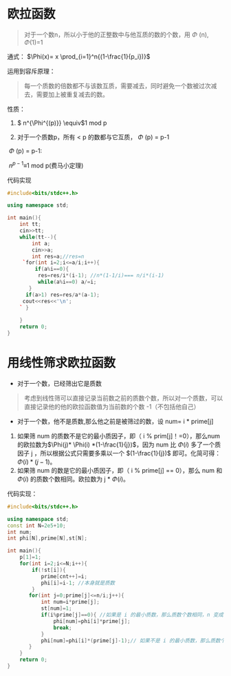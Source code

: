 # 欧拉函数

> 对于一个数n，所以小于他的正整数中与他互质的数的个数，用 $\Phi$ (n),   $\Phi$(1)=1

通式： $\Phi(x)= x \prod_{i=1}^n{(1-\frac{1}{p_i})}$


运用到容斥原理：

> 每一个质数的倍数都不与该数互质，需要减去，同时避免一个数被过次减去，需要加上被重复减去的数。



性质：

1. $ n^{\Phi^{(p)}} \equiv$1 mod p

2. 对于一个质数p，所有 < p 的数都与它互质， $\Phi$ (p) = p-1

​	$\Phi$ (p) = p-1: 

​	$n^{p-1}\equiv$1 mod p(费马小定理)

代码实现

```c++
#include<bits/stdc++.h>

using namespace std;

int main(){
    int tt;
    cin>>tt;
    while(tt--){
        int a;
        cin>>a;
        int res=a;//res=n
     `for(int i=2;i<=a/i;i++){
         if(a%i==0){
          res=res/i*(i-1); //n*(1-1/i)=== n/i*(i-1)   
          while(a%i==0) a/=i;            
       }
      if(a>1) res=res/a*(a-1);
     cout<<res<<'\n';
    ` }
   
    }
    return 0;
}
```

# 用线性筛求欧拉函数

 - 对于一个数，已经筛出它是质数

 >  考虑到线性筛可以直接记录当前数之前的质数个数，所以对一个质数，可以直接记录他的他的欧拉函数值为当前数的个数 -1（不包括他自己）

 - 对于一个数，他不是质数,那么他之前是被筛过的数，设 num= i * prime[j]

 1. 如果筛 num 的质数不是它的最小质因子，即（ i % prim[j]！=0），那么num 的欧拉数为$\Phi(j)* \Phi(i) *(1-\frac{1}{j})$，因为 num 比 $\Phi(i)$ 多了一个质因子 j ，所以根据公式只需要多乘以一个 $(1-\frac{1}{j})$ 即可。化简可得：$\Phi(i)*(j-1)$。
 1. 如果筛 num 的数是它的最小质因子，即（ i % prime[j] == 0），那么  num 和 $\Phi(i)$ 的质数个数相同。欧拉数为 j * $\Phi(i)$。

代码实现：

```c++
#include<bits/stdc++.h>

using namespace std;
const int N=2e5+10;
int num;
int phi[N],prime[N],st[N];

int main(){
    p[1]=1;
    for(int i=2;i<=N;i++){
        if(!st[i]){
           prime[cnt++]=i;
           phi[i]=i-1; //本身就是质数
        }
       for(int j=0;prime[j]<=n/i;j++){
           int num=i*prime[j];
           st[num]=1;
           if(i%prime[j]==0){ //如果是 i 的最小质数，那么质数个数相同，n 变成 i*priem[j]
               phi[num]=phi[i]*prime[j];
               break;
           }
           phi[num]=phi[i]*(prime[j]-1);// 如果不是 i 的最小质数，那么质数个数+1 ,prime[j]*phi[i]*(1-1/priem[j])
       } 
    }
    return 0;
}
```

